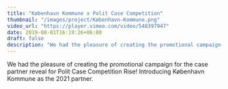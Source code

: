 ```yaml
---
title: "København Kommune x Polit Case Competition"
thumbnail: "/images/project/København-Kommune.png"
video_url: "https://player.vimeo.com/video/548397947"
date: 2019-08-01T16:19:26+06:00
draft: false
description: "We had the pleasure of creating the promotional campaign for the case partner reveal for Polit Case Competition Rise! Introducing København Kommune as the 2021 partner."
---
```



We had the pleasure of creating the promotional campaign for the case partner reveal for Polit Case Competition Rise! Introducing København Kommune as the 2021 partner.